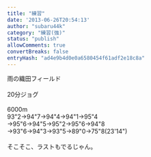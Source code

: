 ```yaml
---
title: "練習"
date: '2013-06-26T20:54:13'
author: "subaru44k"
category: "練習(強)"
status: "publish"
allowComments: true
convertBreaks: false
entryHash: "ad4e9b4d0e0a6580454f61adf2e18c8a"
---
```

雨の織田フィールド<br>
<br>
20分ジョグ<br>
<br>
6000m<br>
93"2→94"7→94"4→94"1→95"4<br>
→95"6→94"5→95"2→95"6→94"8<br>
→93"6→94"3→93"5→89"0→75"8(23'14")<br>
<br>
そこそこ、ラストもでるじゃん。
